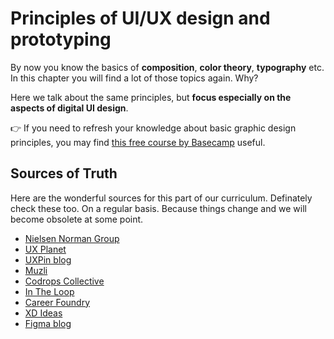 # Principles of UI/UX design and prototyping

By now you know the basics of **composition**, **color theory**, **typography** etc. In this chapter you will find a lot of those topics again. Why? 

<div class="important">

Here we talk about the same principles, but **focus especially on the aspects of digital UI design**.

</div> 



👉 If you need to refresh your knowledge about basic graphic design principles, you may find [this free course by Basecamp](https://baselinehq.com/course.html) useful.


## Sources of Truth

Here are the wonderful sources for this part of our curriculum. Definately check these too. On a regular basis. Because things change and we will become obsolete at some point.

- [Nielsen Norman Group](https://www.nngroup.com/articles/)
- [UX Planet](https://uxplanet.org/)
- [UXPin blog](https://www.uxpin.com/studio/blog/)
- [Muzli](https://medium.muz.li/)
- [Codrops Collective](https://tympanus.net/codrops/collective/)
- [In The Loop](https://maze.co/blog/design-product/)
- [Career Foundry](https://careerfoundry.com/en/blog/ux-design/)
- [XD Ideas](https://xd.adobe.com/ideas/)
- [Figma blog](https://www.figma.com/blog/commentary/)